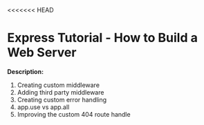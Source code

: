 <<<<<<< HEAD
# Express Tutorial - How to Build a Web Server

**Description:**

<ol>
  <li>Creating custom middleware
  <li>Adding third party middleware
  <li>Creating custom error handling
  <li>app.use vs app.all
  <li>Improving the custom 404 route handle
